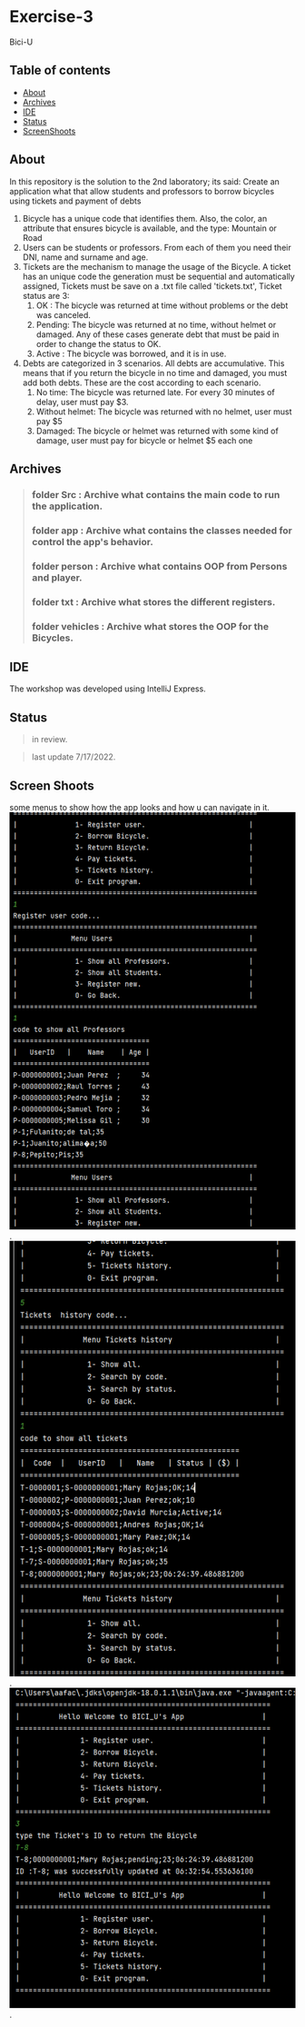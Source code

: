 # Exercise-3
 Bici-U

## Table of contents

- [About](#about)
- [Archives](#archives)
- [IDE](#ide)
- [Status](#status)
- [ScreenShoots](#screen-shoots)


## About
In this repository is the solution to the 2nd laboratory; its said: 
Create an application what  that allow students and professors to borrow bicycles using tickets and payment of debts
1. Bicycle has a unique code that identifies them. Also, the color, an
   attribute that ensures bicycle is available, and the type: Mountain or Road
2. Users can be students or professors. From each of them you need their DNI, name and
   surname and age.
3. Tickets are the mechanism to manage the usage of the Bicycle. A ticket has an unique
   code the generation must be sequential and automatically assigned, Tickets must be save on a .txt file
   called 'tickets.txt', Ticket status are 3:
   1. OK     : The bicycle was returned at time without problems or the debt was canceled.
   2. Pending: The bicycle was returned at no time, without helmet or damaged. Any of  these cases generate debt that must be paid in order to change the status to OK.
   3. Active : The bicycle was borrowed, and it is in use.
4. Debts are categorized in 3 scenarios. All debts are accumulative.
   This means that if you return the bicycle in no time and damaged, you must add both
   debts. These are the cost according to each scenario.
   1. No time: The bicycle was returned late. For every 30 minutes of delay, user must
      pay $3.
   2. Without helmet: The bicycle was returned with no helmet, user must pay $5
   3. Damaged: The bicycle or helmet was returned with some kind of damage, user must pay for bicycle or helmet $5 each one


## Archives

> ### folder Src             : Archive what contains the main code to run  the application. 
> ### folder app             : Archive what contains the classes needed for control the app's behavior.
> ### folder person          : Archive what contains OOP from  Persons and player.
> ### folder txt             : Archive what stores the different registers.
> ### folder vehicles        : Archive what stores the OOP for the Bicycles.
>
## IDE

The workshop was developed using IntelliJ Express.  



## Status
>in review.

>last update 7/17/2022.    

## Screen Shoots
some menus to  show how the app looks and how u  can  navigate in it.
<img src="src/screenshots/autoassigante ID + users.png"/>.  
<img src="src/screenshots/history + filters.png"/>.
<img src="src/screenshots/menu +updates.png"/>.
